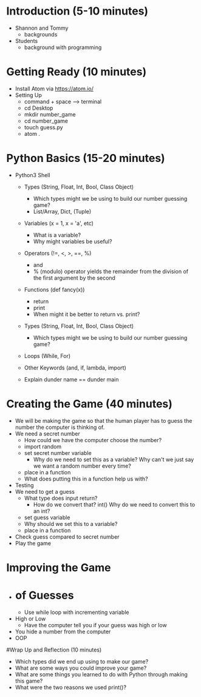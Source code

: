 # Introduction (5-10 minutes)
  - Shannon and Tommy
    - backgrounds
  - Students
    - background with programming

# Getting Ready (10 minutes)
  - Install Atom via https://atom.io/
  - Setting Up
    - command + space --> terminal
    - cd Desktop
    - mkdir number_game
    - cd number_game
    - touch guess.py
    - atom .

# Python Basics (15-20 minutes)
  - Python3 Shell
    - Types (String, Float, Int, Bool, Class Object)
      - Which types might we be using to build our number guessing game?
      - List/Array, Dict, (Tuple)
    - Variables (x = 1, x = 'a', etc)

      - What is a variable?
      - Why might variables be useful?
    - Operators (!=, <, >, ==, %)
      - and
      - % (modulo) operator yields the remainder from the division of the first argument by the second
    - Functions (def fancy(x))
      - return
      - print
      - When might it be better to return vs. print?
    - Types (String, Float, Int, Bool, Class Object)
       - Which types might we be using to build our number guessing game?
    - Loops (While, For)
    - Other Keywords (and, if, lambda, import)
    - Explain dunder name == dunder main

# Creating the Game (40 minutes)
  - We will be making the game so that the human player has to guess the number the computer is thinking of.
  - We need a secret number
    - How could we have the computer choose the number?
    - import random
    - set secret number variable
      - Why do we need to set this as a variable? Why can't we just say we want a random number every time?
    - place in a function
    - What does putting this in a function help us with?
  - Testing
  - We need to get a guess
    - What type does input return?
      - How do we convert that? int() Why do we need to convert this to an int?
    - set guess variable
    - Why should we set this to a variable?
    - place in a function
  - Check guess compared to secret number
  - Play the game

# Improving the Game
  - # of Guesses
    - Use while loop with incrementing variable
  - High or Low
    - Have the computer tell you if your guess was high or low
  - You hide a number from the computer
  - OOP

#Wrap Up and Reflection (10 minutes)
  - Which types did we end up using to make our game?
  - What are some ways you could improve your game?
  - What are some things you learned to do with Python through making this game?
  - What were the two reasons we used print()?
